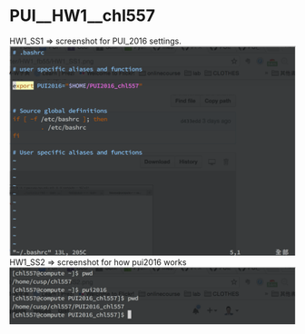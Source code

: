 # PUI__HW1__chl557

HW1_SS1 => screenshot for PUI_2016 settings.
![](HW1_SS1.png)
HW1_SS2 => screenshot for how pui2016 works
![](HW1_SS2.png)
